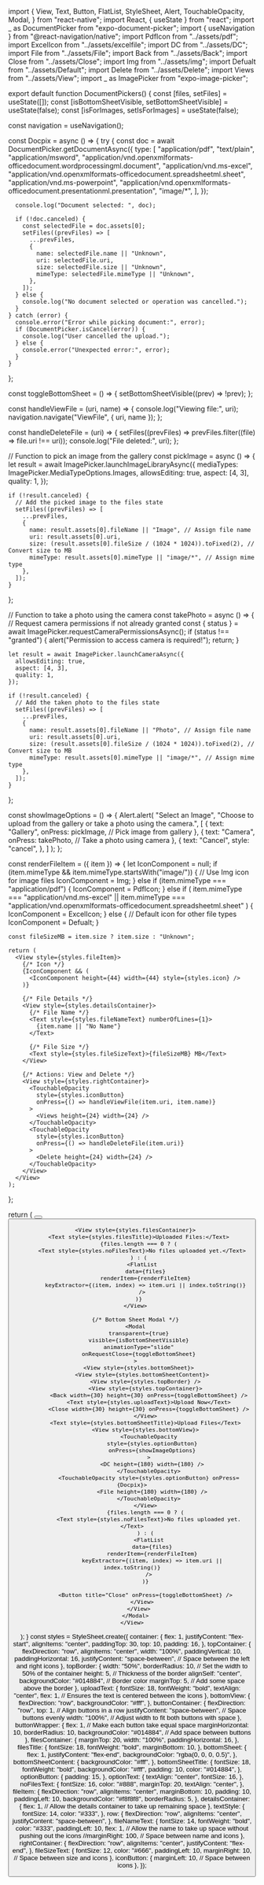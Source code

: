 import {
View,
Text,
Button,
FlatList,
StyleSheet,
Alert,
TouchableOpacity,
Modal,
} from "react-native";
import React, { useState } from "react";
import _ as DocumentPicker from "expo-document-picker";
import { useNavigation } from "@react-navigation/native";
import PdfIcon from "../assets/pdf";
import ExcelIcon from "../assets/excelfile";
import DC from "../assets/DC";
import File from "../assets/File";
import Back from "../assets/Back";
import Close from "../assets/Close";
import Img from "../assets/img";
import Defualt from "../assets/Default";
import Delete from "../assets/Delete";
import Views from "../assets/View";
import _ as ImagePicker from "expo-image-picker";

export default function DocumentPickers() {
const [files, setFiles] = useState([]);
const [isBottomSheetVisible, setBottomSheetVisible] = useState(false);
const [isForImages, setIsForImages] = useState(false);

const navigation = useNavigation();

const Docpix = async () => {
try {
const doc = await DocumentPicker.getDocumentAsync({
type: [
"application/pdf",
"text/plain",
"application/msword",
"application/vnd.openxmlformats-officedocument.wordprocessingml.document",
"application/vnd.ms-excel",
"application/vnd.openxmlformats-officedocument.spreadsheetml.sheet",
"application/vnd.ms-powerpoint",
"application/vnd.openxmlformats-officedocument.presentationml.presentation",
"image/*",
],
});

      console.log("Document selected: ", doc);

      if (!doc.canceled) {
        const selectedFile = doc.assets[0];
        setFiles((prevFiles) => [
          ...prevFiles,
          {
            name: selectedFile.name || "Unknown",
            uri: selectedFile.uri,
            size: selectedFile.size || "Unknown",
            mimeType: selectedFile.mimeType || "Unknown",
          },
        ]);
      } else {
        console.log("No document selected or operation was cancelled.");
      }
    } catch (error) {
      console.error("Error while picking document:", error);
      if (DocumentPicker.isCancel(error)) {
        console.log("User cancelled the upload.");
      } else {
        console.error("Unexpected error:", error);
      }
    }

};

const toggleBottomSheet = () => {
setBottomSheetVisible((prev) => !prev);
};

const handleViewFile = (uri, name) => {
console.log("Viewing file:", uri);
navigation.navigate("ViewFile", { uri, name });
};

const handleDeleteFile = (uri) => {
setFiles((prevFiles) => prevFiles.filter((file) => file.uri !== uri));
console.log("File deleted:", uri);
};

// Function to pick an image from the gallery
const pickImage = async () => {
let result = await ImagePicker.launchImageLibraryAsync({
mediaTypes: ImagePicker.MediaTypeOptions.Images,
allowsEditing: true,
aspect: [4, 3],
quality: 1,
});

    if (!result.canceled) {
      // Add the picked image to the files state
      setFiles((prevFiles) => [
        ...prevFiles,
        {
          name: result.assets[0].fileName || "Image", // Assign file name
          uri: result.assets[0].uri,
          size: (result.assets[0].fileSize / (1024 * 1024)).toFixed(2), // Convert size to MB
          mimeType: result.assets[0].mimeType || "image/*", // Assign mime type
        },
      ]);
    }

};

// Function to take a photo using the camera
const takePhoto = async () => {
// Request camera permissions if not already granted
const { status } = await ImagePicker.requestCameraPermissionsAsync();
if (status !== "granted") {
alert("Permission to access camera is required!");
return;
}

    let result = await ImagePicker.launchCameraAsync({
      allowsEditing: true,
      aspect: [4, 3],
      quality: 1,
    });

    if (!result.canceled) {
      // Add the taken photo to the files state
      setFiles((prevFiles) => [
        ...prevFiles,
        {
          name: result.assets[0].fileName || "Photo", // Assign file name
          uri: result.assets[0].uri,
          size: (result.assets[0].fileSize / (1024 * 1024)).toFixed(2), // Convert size to MB
          mimeType: result.assets[0].mimeType || "image/*", // Assign mime type
        },
      ]);
    }

};

const showImageOptions = () => {
Alert.alert(
"Select an Image",
"Choose to upload from the gallery or take a photo using the camera.",
[
{
text: "Gallery",
onPress: pickImage, // Pick image from gallery
},
{
text: "Camera",
onPress: takePhoto, // Take a photo using camera
},
{
text: "Cancel",
style: "cancel",
},
]
);
};

const renderFileItem = ({ item }) => {
let IconComponent = null;
if (item.mimeType && item.mimeType.startsWith("image/")) {
// Use Img icon for image files
IconComponent = Img;
} else if (item.mimeType === "application/pdf") {
IconComponent = PdfIcon;
} else if (
item.mimeType === "application/vnd.ms-excel" ||
item.mimeType ===
"application/vnd.openxmlformats-officedocument.spreadsheetml.sheet"
) {
IconComponent = ExcelIcon;
} else {
// Default icon for other file types
IconComponent = Defualt;
}

    const fileSizeMB = item.size ? item.size : "Unknown";

    return (
      <View style={styles.fileItem}>
        {/* Icon */}
        {IconComponent && (
          <IconComponent height={44} width={44} style={styles.icon} />
        )}

        {/* File Details */}
        <View style={styles.detailsContainer}>
          {/* File Name */}
          <Text style={styles.fileNameText} numberOfLines={1}>
            {item.name || "No Name"}
          </Text>

          {/* File Size */}
          <Text style={styles.fileSizeText}>{fileSizeMB} MB</Text>
        </View>

        {/* Actions: View and Delete */}
        <View style={styles.rightContainer}>
          <TouchableOpacity
            style={styles.iconButton}
            onPress={() => handleViewFile(item.uri, item.name)}
          >
            <Views height={24} width={24} />
          </TouchableOpacity>
          <TouchableOpacity
            style={styles.iconButton}
            onPress={() => handleDeleteFile(item.uri)}
          >
            <Delete height={24} width={24} />
          </TouchableOpacity>
        </View>
      </View>
    );

};

return (
<View style={styles.container}>
<View style={styles.buttonContainer}>
<View style={styles.buttonWrapper}>
<Button
            title="Upload Images"
            onPress={toggleBottomSheet}
            color="#FFFFFF"
          />
</View>
<View style={styles.buttonWrapper}>
<Button
            title="Upload Doc Files"
            onPress={toggleBottomSheet}
            color="#FFFFFF"
          />
</View>
</View>

      <View style={styles.filesContainer}>
        <Text style={styles.filesTitle}>Uploaded Files:</Text>
        {files.length === 0 ? (
          <Text style={styles.noFilesText}>No files uploaded yet.</Text>
        ) : (
          <FlatList
            data={files}
            renderItem={renderFileItem}
            keyExtractor={(item, index) => item.uri || index.toString()}
          />
        )}
      </View>

      {/* Bottom Sheet Modal */}
      <Modal
        transparent={true}
        visible={isBottomSheetVisible}
        animationType="slide"
        onRequestClose={toggleBottomSheet}
      >
        <View style={styles.bottomSheet}>
          <View style={styles.bottomSheetContent}>
            <View style={styles.topBorder} />
            <View style={styles.topContainer}>
              <Back width={30} height={30} onPress={toggleBottomSheet} />
              <Text style={styles.uploadText}>Upload Now</Text>
              <Close width={30} height={30} onPress={toggleBottomSheet} />
            </View>
            <Text style={styles.bottomSheetTitle}>Upload Files</Text>
            <View style={styles.bottomView}>
              <TouchableOpacity
                style={styles.optionButton}
                onPress={showImageOptions}
              >
                <DC height={180} width={180} />
              </TouchableOpacity>
              <TouchableOpacity style={styles.optionButton} onPress={Docpix}>
                <File height={180} width={180} />
              </TouchableOpacity>
            </View>
            {files.length === 0 ? (
              <Text style={styles.noFilesText}>No files uploaded yet.</Text>
            ) : (
              <FlatList
                data={files}
                renderItem={renderFileItem}
                keyExtractor={(item, index) => item.uri || index.toString()}
              />
            )}

            <Button title="Close" onPress={toggleBottomSheet} />
          </View>
        </View>
      </Modal>
    </View>

);
}
const styles = StyleSheet.create({
container: {
flex: 1,
justifyContent: "flex-start",
alignItems: "center",
paddingTop: 30,
top: 10,
padding: 16,
},
topContainer: {
flexDirection: "row",
alignItems: "center",
width: "100%",
paddingVertical: 10,
paddingHorizontal: 16,
justifyContent: "space-between", // Space between the left and right icons
},
topBorder: {
width: "50%",
borderRadius: 10, // Set the width to 50% of the container
height: 5, // Thickness of the border
alignSelf: "center",
backgroundColor: "#014884", // Border color
marginTop: 5, // Add some space above the border
},
uploadText: {
fontSize: 18,
fontWeight: "bold",
textAlign: "center",
flex: 1, // Ensures the text is centered between the icons
},
bottomView: {
flexDirection: "row",
backgroundColor: "#fff",
},
buttonContainer: {
flexDirection: "row",
top: 1, // Align buttons in a row
justifyContent: "space-between", // Space buttons evenly
width: "100%", // Adjust width to fit both buttons with space
},
buttonWrapper: {
flex: 1, // Make each button take equal space
marginHorizontal: 10,
borderRadius: 10,
backgroundColor: "#014884", // Add space between buttons
},
filesContainer: {
marginTop: 20,
width: "100%",
paddingHorizontal: 16,
},
filesTitle: {
fontSize: 18,
fontWeight: "bold",
marginBottom: 10,
},
bottomSheet: {
flex: 1,
justifyContent: "flex-end",
backgroundColor: "rgba(0, 0, 0, 0.5)",
},
bottomSheetContent: {
backgroundColor: "#fff",
},
bottomSheetTitle: {
fontSize: 18,
fontWeight: "bold",
backgroundColor: "#fff",
padding: 10,
color: "#014884",
},
optionButton: {
padding: 15,
},
optionText: {
textAlign: "center",
fontSize: 16,
},
noFilesText: {
fontSize: 16,
color: "#888",
marginTop: 20,
textAlign: "center",
},
fileItem: {
flexDirection: "row",
alignItems: "center",
marginBottom: 10,
padding: 10,
paddingLeft: 10,
backgroundColor: "#f8f8f8",
borderRadius: 5,
},
detailsContainer: {
flex: 1, // Allow the details container to take up remaining space
},
textStyle: {
fontSize: 14,
color: "#333",
},
row: {
flexDirection: "row",
alignItems: "center",
justifyContent: "space-between",
},
fileNameText: {
fontSize: 14,
fontWeight: "bold",
color: "#333",
paddingLeft: 10,
flex: 1, // Allow the name to take up space without pushing out the icons
//marginRight: 100, // Space between name and icons
},
rightContainer: {
flexDirection: "row",
alignItems: "center",
justifyContent: "flex-end",
},
fileSizeText: {
fontSize: 12,
color: "#666",
paddingLeft: 10,
marginRight: 10, // Space between size and icons
},
iconButton: {
marginLeft: 10, // Space between icons
},
});
